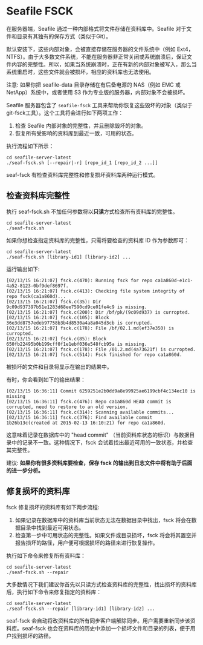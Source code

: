 # Seafile FSCK

在服务器端，Seafile 通过一种内部格式将文件存储在资料库中。Seafile 对于文件和目录有其独有的保存方式（类似于Git）。

默认安装下，这些内部对象，会被直接存储在服务器的文件系统中（例如 Ext4，NTFS）。由于大多数文件系统，不能在服务器非正常关闭或系统崩溃后，保证文件内容的完整性。所以，如果当系统崩溃时，正在有新的内部对象被写入，那么当系统重启时，这些文件就会被损坏，相应的资料库也无法使用。

注意: 如果你把 seafile-data 目录存储在有后备电源的 NAS（例如 EMC 或 NetApp）系统中，或者使用 S3 作为专业版的服务器，内部对象不会被损坏。

Seafile 服务器包含了 `seafile-fsck` 工具来帮助你恢复这些毁坏的对象（类似于git-fsck工具）。这个工具将会进行如下两项工作：

1. 检查 Seafile 内部对象的完整性，并且删除毁坏的对象。
2. 恢复所有受影响的资料库到最近一致，可用的状态。

执行流程如下所示：

```
cd seafile-server-latest
./seaf-fsck.sh [--repair|-r] [repo_id_1 [repo_id_2 ...]]
```

seaf-fsck 有检查资料库完整性和修复损坏资料库两种运行模式。

## 检查资料库完整性

执行 seaf-fsck.sh 不加任何参数将以**只读**方式检查所有资料库的完整性。

```
cd seafile-server-latest
./seaf-fsck.sh
```

如果你想检查指定资料库的完整性，只需将要检查的资料库 ID 作为参数即可：

```
cd seafile-server-latest
./seaf-fsck.sh [library-id1] [library-id2] ...
```

运行输出如下:

```
[02/13/15 16:21:07] fsck.c(470): Running fsck for repo ca1a860d-e1c1-4a52-8123-0bf9def8697f.
[02/13/15 16:21:07] fsck.c(413): Checking file system integrity of repo fsck(ca1a860d)...
[02/13/15 16:21:07] fsck.c(35): Dir 9c09d937397b51e1283d68ee7590cd9ce01fe4c9 is missing.
[02/13/15 16:21:07] fsck.c(200): Dir /bf/pk/(9c09d937) is curropted.
[02/13/15 16:21:07] fsck.c(105): Block 36e3dd8757edeb97758b3b4d8530a4a8a045d3cb is corrupted.
[02/13/15 16:21:07] fsck.c(178): File /bf/02.1.md(ef37e350) is curropted.
[02/13/15 16:21:07] fsck.c(85): Block 650fb22495b0b199cff0f1e1ebf036e548fcb95a is missing.
[02/13/15 16:21:07] fsck.c(178): File /01.2.md(4a73621f) is curropted.
[02/13/15 16:21:07] fsck.c(514): Fsck finished for repo ca1a860d.
```

被损坏的文件和目录将显示在输出的结果中。

有时，你会看到如下的输出结果：

```
[02/13/15 16:36:11] Commit 6259251e2b0dd9a8e99925ae6199cbf4c134ec10 is missing
[02/13/15 16:36:11] fsck.c(476): Repo ca1a860d HEAD commit is corrupted, need to restore to an old version.
[02/13/15 16:36:11] fsck.c(314): Scanning available commits...
[02/13/15 16:36:11] fsck.c(376): Find available commit 1b26b13c(created at 2015-02-13 16:10:21) for repo ca1a860d.
```

这意味着记录在数据库中的 "head commit" （当前资料库状态的标识）与数据目录中的记录不一致。这种情况下，fsck 会试着找出最近可用的一致状态，并检查其完整性。

建议: **如果你有很多资料库要检查，保存 fsck 的输出到日志文件中将有助于后面的进一步分析。**

## 修复损坏的资料库

fsck 修复损坏的资料库有如下两步流程:

1. 如果记录在数据库中的资料库当前状态无法在数据目录中找出，fsck 将会在数据目录中找到最近可用状态。
2. 检查第一步中可用状态的完整性。如果文件或目录损坏，fsck 将会将其置空并报告损坏的路径，用户便可根据损坏的路径来进行恢复操作。

执行如下命令来修复所有资料库：

```
cd seafile-server-latest
./seaf-fsck.sh --repair
```

大多数情况下我们建议你首先以只读方式检查资料库的完整性，找出损坏的资料库后，执行如下命令来修复指定的资料库：

```
cd seafile-server-latest
./seaf-fsck.sh --repair [library-id1] [library-id2] ...
```

seaf-fsck 会自动将改资料库的所有同步客户端解除同步。用户需要重新同步该资料库。seaf-fsck 也会在资料库的历史中添加一个损坏文件和目录的列表，便于用户找到损坏的路径。
